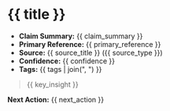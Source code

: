 # {{ title }}

- **Claim Summary:** {{ claim_summary }}
- **Primary Reference:** {{ primary_reference }}
- **Source:** {{ source_title }} ({{ source_type }})
- **Confidence:** {{ confidence }}
- **Tags:** {{ tags | join(", ") }}

> {{ key_insight }}

**Next Action:** {{ next_action }}
